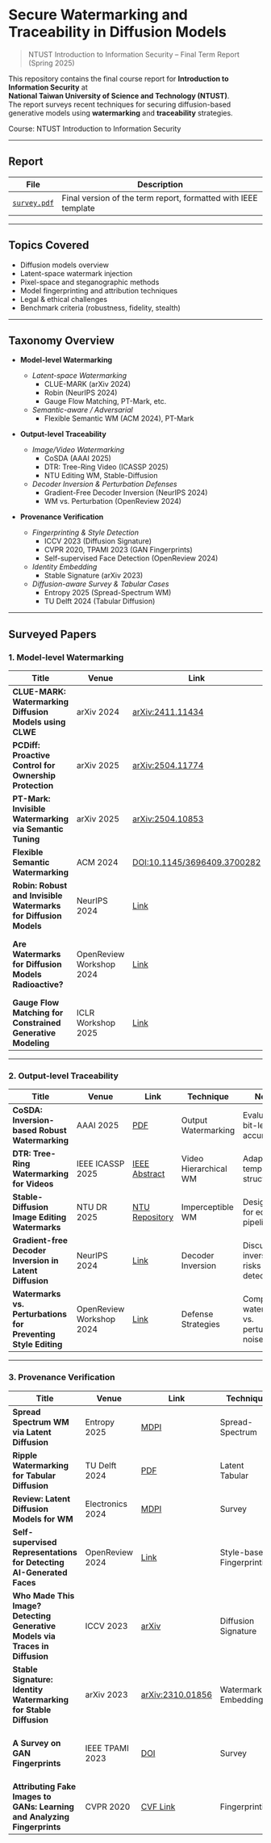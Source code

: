 # Secure Watermarking and Traceability in Diffusion Models
> NTUST Introduction to Information Security – Final Term Report (Spring 2025)

This repository contains the final course report for **Introduction to Information Security** at  
**National Taiwan University of Science and Technology (NTUST)**.  
The report surveys recent techniques for securing diffusion-based generative models using **watermarking** and **traceability** strategies.

Course: NTUST Introduction to Information Security

---

## Report

| File | Description |
|------|-------------|
| [`survey.pdf`](./survey.pdf) | Final version of the term report, formatted with IEEE template |
  
---

## Topics Covered

- Diffusion models overview 
- Latent-space watermark injection
- Pixel-space and steganographic methods
- Model fingerprinting and attribution techniques
- Legal & ethical challenges
- Benchmark criteria (robustness, fidelity, stealth)

---

## Taxonomy Overview

- **Model-level Watermarking**
  - *Latent-space Watermarking*
    - CLUE-MARK (arXiv 2024)
    - Robin (NeurIPS 2024)
    - Gauge Flow Matching, PT-Mark, etc.
  - *Semantic-aware / Adversarial*
    - Flexible Semantic WM (ACM 2024), PT-Mark

- **Output-level Traceability**
  - *Image/Video Watermarking*
    - CoSDA (AAAI 2025)
    - DTR: Tree-Ring Video (ICASSP 2025)
    - NTU Editing WM, Stable-Diffusion
  - *Decoder Inversion & Perturbation Defenses*
    - Gradient-Free Decoder Inversion (NeurIPS 2024)
    - WM vs. Perturbation (OpenReview 2024)

- **Provenance Verification**
  - *Fingerprinting & Style Detection*
    - ICCV 2023 (Diffusion Signature)
    - CVPR 2020, TPAMI 2023 (GAN Fingerprints)
    - Self-supervised Face Detection (OpenReview 2024)
  - *Identity Embedding*
    - Stable Signature (arXiv 2023)
  - *Diffusion-aware Survey & Tabular Cases*
    - Entropy 2025 (Spread-Spectrum WM)
    - TU Delft 2024 (Tabular Diffusion)


---

## Surveyed Papers

### 1. Model-level Watermarking
| Title | Venue | Link | Technique | Notes |
|-------|-------|------|-----------|-------|
| **CLUE-MARK: Watermarking Diffusion Models using CLWE** | arXiv 2024 | [arXiv:2411.11434](https://arxiv.org/abs/2411.11434) | Latent Watermarking | Multi-key support, no model modification |
| **PCDiff: Proactive Control for Ownership Protection** | arXiv 2025 | [arXiv:2504.11774](https://arxiv.org/abs/2504.11774) | Ownership + Traceability | Proactive access control framework |
| **PT-Mark: Invisible Watermarking via Semantic Tuning** | arXiv 2025 | [arXiv:2504.10853](https://arxiv.org/abs/2504.10853) | Semantic-aware Tuning | Preserves watermark through denoising |
| **Flexible Semantic Watermarking** | ACM 2024 | [DOI:10.1145/3696409.3700282](https://dl.acm.org/doi/abs/10.1145/3696409.3700282) | Diffusion Sampling | Robust to semantic editing |
| **Robin: Robust and Invisible Watermarks for Diffusion Models** | NeurIPS 2024 | [Link](https://proceedings.neurips.cc/paper_files/paper/2024/file/073c8584ef86bee26fe9d639ec648e28-Paper-Conference.pdf) | Adversarial Watermarking | Embeds adversarially-optimized imperceptible watermarks |
| **Are Watermarks for Diffusion Models Radioactive?** | OpenReview Workshop 2024 | [Link](https://openreview.net/forum?id=gtXbVRMwQh) | Watermark Training | Evaluates persistent effects of training on watermarked data |
| **Gauge Flow Matching for Constrained Generative Modeling** | ICLR Workshop 2025 | [Link](https://openreview.net/pdf?id=QyIlskgko9) | Constrained Diffusion | Enables watermark-aware constrained generation |

---

### 2. Output-level Traceability
| Title | Venue | Link | Technique | Notes |
|-------|-------|------|-----------|-------|
| **CoSDA: Inversion-based Robust Watermarking** | AAAI 2025 | [PDF](https://ojs.aaai.org/index.php/AAAI/article/view/32295) | Output Watermarking | Evaluates bit-level accuracy |
| **DTR: Tree-Ring Watermarking for Videos** | IEEE ICASSP 2025 | [IEEE Abstract](https://ieeexplore.ieee.org/abstract/document/10888152) | Video Hierarchical WM | Adapts to temporal structure |
| **Stable-Diffusion Image Editing Watermarks** | NTU DR 2025 | [NTU Repository](https://dr.ntu.edu.sg/handle/10356/182920) | Imperceptible WM | Designed for editing pipelines |
| **Gradient-free Decoder Inversion in Latent Diffusion** | NeurIPS 2024 | [Link](https://proceedings.neurips.cc/paper_files/paper/2024/file/970f59b22f4c72aec75174aae63c7459-Paper-Conference.pdf) | Decoder Inversion | Discusses inversion risks & detection |
| **Watermarks vs. Perturbations for Preventing Style Editing** | OpenReview Workshop 2024 | [Link](https://openreview.net/forum?id=mRCXybDMF6) | Defense Strategies | Compares watermark vs. perturbation noise |

---

### 3. Provenance Verification
| Title | Venue | Link | Technique | Notes |
|-------|-------|------|-----------|-------|
| **Spread Spectrum WM via Latent Diffusion** | Entropy 2025 | [MDPI](https://www.mdpi.com/1099-4300/27/4/428) | Spread-Spectrum | Coupled with diffusion noise |
| **Ripple Watermarking for Tabular Diffusion** | TU Delft 2024 | [PDF](https://repository.tudelft.nl/file/File_5998cfdf-a2d2-42d3-a9e5-906ca767ce1c) | Latent Tabular | Focused on tabular generative models |
| **Review: Latent Diffusion Models for WM** | Electronics 2024 | [MDPI](https://www.mdpi.com/2079-9292/14/1/25) | Survey | Summary of latent WM strategies |
| **Self-supervised Representations for Detecting AI-Generated Faces** | OpenReview 2024 | [Link](https://openreview.net/forum?id=yXKnzFxNWK) | Style-based Fingerprinting | Indirect traceability via face embeddings |
| **Who Made This Image? Detecting Generative Models via Traces in Diffusion** | ICCV 2023 | [arXiv](https://arxiv.org/abs/2303.09527) | Diffusion Signature | Detects model-specific trace in diffusion outputs |
| **Stable Signature: Identity Watermarking for Stable Diffusion** | arXiv 2023 | [arXiv:2310.01856](https://arxiv.org/abs/2310.01856) | Watermark Embedding | Embeds signer identity into Stable Diffusion |
| **A Survey on GAN Fingerprints** | IEEE TPAMI 2023 | [DOI](https://ieeexplore.ieee.org/document/10132442) | Survey | Covers fingerprinting methods for generative models |
| **Attributing Fake Images to GANs: Learning and Analyzing Fingerprints** | CVPR 2020 | [CVF Link](https://openaccess.thecvf.com/content_CVPR_2020/html/Yu_Attributing_Fake_Images_to_GANs_Learning_and_Analyzing_Fingerprints_CVPR_2020_paper.html) | Fingerprinting | Classic CVPR GAN fingerprinting work |


